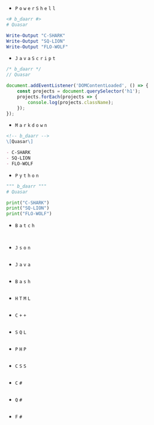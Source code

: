 - `P` `o` `w` `e` `r` `S` `h` `e` `l` `l`
```ps1
<# b‿daarr #>
# Quasar

Write-Output "C-SHARK"
Write-Output "SQ-LION"
Write-Output "FLO-WOLF"
```
- `J` `a` `v` `a` `S` `c` `r` `i` `p` `t`
```js
/* b‿daarr */
// Quasar

document.addEventListener('DOMContentLoaded', () => {
    const projects = document.querySelector('h1');
    projects.forEach(projects => {
        console.log(projects.className);
    });
});
```
- `M` `a` `r` `k` `d` `o` `w` `n`
```md
<!-- b‿daarr -->
\[Quasar\]

- C-SHARK
- SQ-LION
- FLO-WOLF
```
- `P` `y` `t` `h` `o` `n`
```py
""" b‿daarr """
# Quasar

print("C-SHARK")
print("SQ-LION")
print("FLO-WOLF")
```
- `B` `a` `t` `c` `h`
```bat

```
```cmd
```
- `J` `s` `o` `n`
```json
```
- `J` `a` `v` `a`
```java
```
- `B` `a` `s` `h`
```sh
```
- `H` `T` `M` `L`
```html
```
- `C` `+` `+`
```cpp
```
- `S` `Q` `L`
```sql
```
- `P` `H` `P`
```php
```
- `C` `S` `S`
```css
```
- `C` `#`
```cs
```
- `Q` `#`
```qs
```
- `F` `#`
```fs
```
